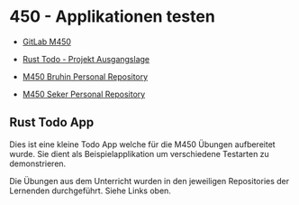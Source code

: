 # 450 - Applikationen testen

- [GitLab M450](https://gitlab.com/ch-tbz-it/Stud/m450/m450)

- [Rust Todo - Projekt Ausgangslage](https://github.com/Ezpcy/ReactRustTodo)

- [M450 Bruhin Personal Repository](https://github.com/R06NV4LDR/M450---Applikationen-testen_RB)
- [M450 Seker Personal Repository](https://github.com/Ezpcy/450-Applikationen-testen)

## Rust Todo App

Dies ist eine kleine Todo App welche für die M450 Übungen aufbereitet wurde. Sie dient als Beispielapplikation um
verschiedene Testarten zu demonstrieren.

Die Übungen aus dem Unterricht wurden in den jeweiligen Repositories der Lernenden durchgeführt. Siehe Links oben.
